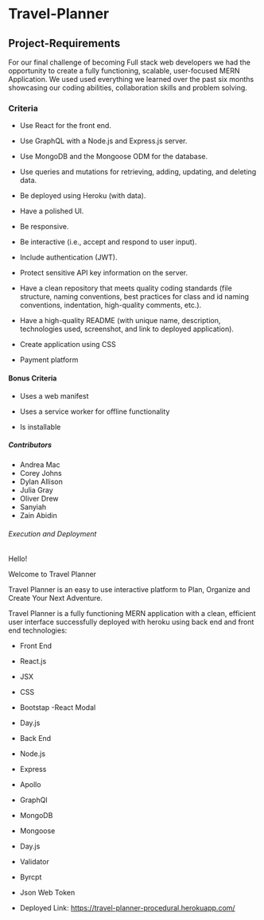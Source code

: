 # Travel-Planner

## Project-Requirements 

For our final challenge of becoming Full stack web developers we had the opportunity to create a fully functioning, scalable, user-focused MERN Application.
We used used everything we learned over the past six months showcasing our coding abilities, collaboration skills and problem solving.

### Criteria 

- Use React for the front end.

- Use GraphQL with a Node.js and Express.js server.

- Use MongoDB and the Mongoose ODM for the database.

- Use queries and mutations for retrieving, adding, updating, and deleting data.

- Be deployed using Heroku (with data).

- Have a polished UI.

- Be responsive.

- Be interactive (i.e., accept and respond to user input).

- Include authentication (JWT).

- Protect sensitive API key information on the server.

- Have a clean repository that meets quality coding standards (file structure, naming conventions, best practices for class and id naming conventions, indentation, high-quality comments, etc.).

- Have a high-quality README (with unique name, description, technologies used, screenshot, and link to deployed application).

- Create application using CSS

- Payment platform

#### Bonus Criteria 

- Uses a web manifest

- Uses a service worker for offline functionality

- Is installable

##### Contributors

- Andrea Mac
- Corey Johns
- Dylan Allison
- Julia Gray
- Oliver Drew
- Sanyiah
- Zain Abidin

###### Execution and Deployment 

Hello!

Welcome to Travel Planner

Travel Planner is an easy to use interactive platform to Plan, Organize and Create Your Next Adventure.


Travel Planner is a fully functioning MERN application with a clean, efficient user interface successfully deployed with heroku using back end and front end technologies:

- Front End 
- React.js
- JSX
- CSS
- Bootstap
-React Modal
- Day.js

- Back End
- Node.js
- Express
- Apollo
- GraphQl
- MongoDB
- Mongoose
- Day.js
- Validator
- Byrcpt
- Json Web Token

- Deployed Link:
https://travel-planner-procedural.herokuapp.com/
